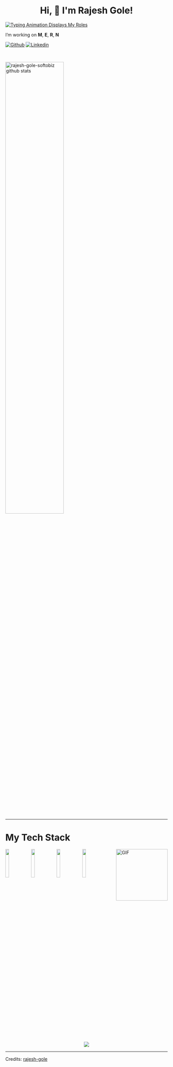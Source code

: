 <h1 align="center">Hi, 👋 I'm Rajesh Gole! </h1>

[![Typing Animation Displays My Roles](https://readme-typing-svg.herokuapp.com?color=%2336BCF7&lines=Software+Engineer;Full+Stack+Developer;MERN+Stack+Developer)](https://git.io/typing-svg)


<!-- Talking about you -->
 I’m working on __M__, __E__, __R__, __N__

<!---
rajesh-gole/rajesh-gole is a ✨ special ✨ repository .
--->

[![Github](https://img.shields.io/badge/-Github-000?style=flat&logo=Github&logoColor=white)](https://github.com/rajesh-gole)
[![Linkedin](https://img.shields.io/badge/-LinkedIn-blue?style=flat&logo=Linkedin&logoColor=white)](https://www.linkedin.com/in/rajesh-gole-949901176/)

&nbsp;


<a href="https://github.com/rajesh-gole-softobiz/github-readme-stats">
   <img width="60%" alt="rajesh-gole-softobiz github stats" src="https://github-readme-stats.vercel.app/api?username=rajesh-gole-softobiz&show_icons=true&hide_border=true" />
</a>


---

# My Tech Stack
<img align="right" alt="GIF" height="160px" src="https://octodex.github.com/images/daftpunktocat-thomas.gif" />
<code><img width="15%" src="https://www.vectorlogo.zone/logos/mongodb/mongodb-ar21.svg"></code>
<code><img width="15%" src="https://www.vectorlogo.zone/logos/expressjs/expressjs-ar21.svg"></code>
<code><img width="15%" src="https://www.vectorlogo.zone/logos/reactjs/reactjs-ar21.svg"></code>
<code><img width="15%" src="https://www.vectorlogo.zone/logos/nodejs/nodejs-ar21.svg"></code>

<p align='center'><img src='https://visitor-badge.laobi.icu/badge?page_id=rajesh-gole-softobiz-'> <a href="https://github.com/rajesh-gole-softobiz?tab=followers"></a>
</p>

-----

Credits: [rajesh-gole](https://github.com/rajesh-gole)
